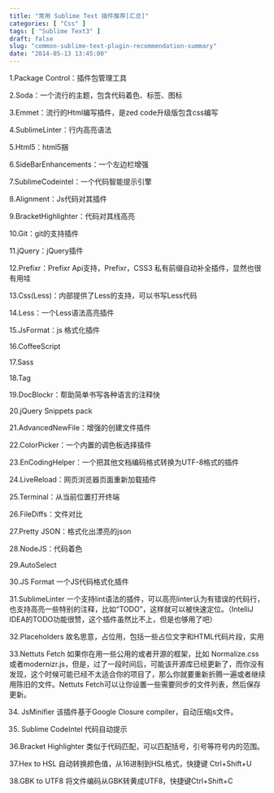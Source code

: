 ```yaml
---
title: "常用 Sublime Text 插件推荐[汇总]"
categories: [ "Css" ]
tags: [ "Sublime Text3" ]
draft: false
slug: "common-sublime-text-plugin-recommendation-summary"
date: "2014-05-13 13:45:00"
---
```


1.Package Control：插件包管理工具

2.Soda：一个流行的主题，包含代码着色、标签、图标

3.Emmet：流行的Html编写插件，是zed code升级版包含css编写

4.SublimeLinter：行内高亮语法


<!--more-->


5.Html5：html5捆

6.SideBarEnhancements：一个左边栏增强

7.SublimeCodeintel：一个代码智能提示引擎

8.Alignment：Js代码对其插件

9.BracketHighlighter：代码对其线高亮

10.Git：git的支持插件

11.jQuery：jQuery插件

12.Prefixr：Prefixr Api支持，Prefixr，CSS3 私有前缀自动补全插件，显然也很有用哇

13.Css(Less)：内部提供了Less的支持，可以书写Less代码

14.Less：一个Less语法高亮插件

15.JsFormat：js 格式化插件

16.CoffeeScript

17.Sass

18.Tag

19.DocBlockr：帮助简单书写各种语言的注释快

20.jQuery Snippets pack

21.AdvancedNewFile：增强的创建文件插件

22.ColorPicker：一个内置的调色板选择插件

23.EnCodingHelper：一个把其他文档编码格式转换为UTF-8格式的插件

24.LiveReload：网页浏览器页面重新加载插件

25.Terminal：从当前位置打开终端

26.FileDiffs：文件对比

27.Pretty JSON：格式化出漂亮的json

28.NodeJS：代码着色

29.AutoSelect

30.JS Format 一个JS代码格式化插件

31.SublimeLinter 一个支持lint语法的插件，可以高亮linter认为有错误的代码行，也支持高亮一些特别的注释，比如“TODO”，这样就可以被快速定位。（IntelliJ IDEA的TODO功能很赞，这个插件虽然比不上，但是也够用了吧）

32.Placeholders 故名思意，占位用，包括一些占位文字和HTML代码片段，实用

33.Nettuts Fetch 如果你在用一些公用的或者开源的框架，比如 Normalize.css或者modernizr.js，但是，过了一段时间后，可能该开源库已经更新了，而你没有发现，这个时候可能已经不太适合你的项目了，那么你就要重新折腾一遍或者继续用陈旧的文件。Nettuts Fetch可以让你设置一些需要同步的文件列表，然后保存更新。

34. JsMinifier 该插件基于Google Closure compiler，自动压缩js文件。

35. Sublime CodeIntel 代码自动提示

36.Bracket Highlighter 类似于代码匹配，可以匹配括号，引号等符号内的范围。

37.Hex to HSL 自动转换颜色值，从16进制到HSL格式，快捷键 Ctrl+Shift+U

38.GBK to UTF8 将文件编码从GBK转黄成UTF8，快捷键Ctrl+Shift+C


